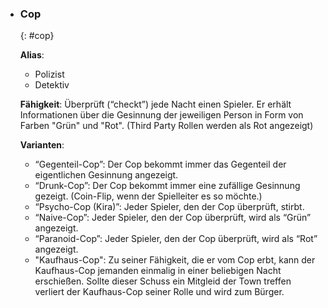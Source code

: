   - ### **Cop**
      {: #cop}

      **Alias**:

      * Polizist
      * Detektiv

      **Fähigkeit**: Überprüft (“checkt”) jede Nacht einen Spieler. Er erhält Informationen über die Gesinnung der jeweiligen Person in Form von Farben "Grün" und "Rot". (Third Party Rollen werden als Rot angezeigt)


      **Varianten**:

      * “Gegenteil-Cop”: Der Cop bekommt immer das Gegenteil der eigentlichen Gesinnung angezeigt.
      * “Drunk-Cop”: Der Cop bekommt immer eine zufällige Gesinnung gezeigt. (Coin-Flip, wenn der Spielleiter es so möchte.)
      * “Psycho-Cop (Kira)”: Jeder Spieler, den der Cop überprüft, stirbt.
      * “Naive-Cop”: Jeder Spieler, den der Cop überprüft, wird als “Grün” angezeigt.
      * “Paranoid-Cop”: Jeder Spieler, den der Cop überprüft, wird als “Rot” angezeigt.
      * "Kaufhaus-Cop": Zu seiner Fähigkeit, die er vom Cop erbt, kann der Kaufhaus-Cop jemanden einmalig in einer beliebigen Nacht erschießen. Sollte dieser Schuss ein Mitgleid der Town treffen verliert der Kaufhaus-Cop seiner Rolle und wird zum Bürger. 